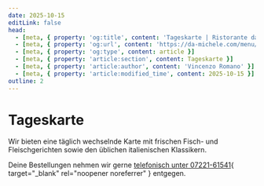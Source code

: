 ```yaml
---
date: 2025-10-15
editLink: false
head:
  - [meta, { property: 'og:title', content: 'Tageskarte | Ristorante da Michele, Baden-Baden' }]
  - [meta, { property: 'og:url', content: 'https://da-michele.com/menu/' }]
  - [meta, { property: 'og:type', content: article }]
  - [meta, { property: 'article:section', content: Tageskarte }]
  - [meta, { property: 'article:author', content: 'Vincenzo Romano' }]
  - [meta, { property: 'article:modified_time', content: 2025-10-15 }]
outline: 2
---
```


# Tageskarte

Wir bieten eine täglich wechselnde Karte mit frischen Fisch- und Fleischgerichten sowie den üblichen italienischen Klassikern.

Deine Bestellungen nehmen wir gerne [telefonisch unter 07221-61541](tel:+49722161541){ target="_blank" rel="noopener noreferrer" } entgegen.

<MenuItems />
